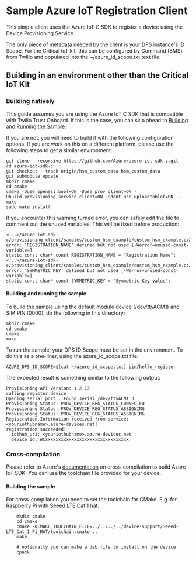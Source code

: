 # Sample Azure IoT Registration Client

This simple client uses the Azure IoT C SDK to register a device using the Device Provisioning Service.

The only piece of metadata needed by the client is your DPS instance's ID Scope.  For the Critical IoT kit, this can be configured by Command (SMS) from Twilio and populated into the ~/azure_id_scope.txt text file.

## Building in an environment other than the Critical IoT Kit

### Building natively
This guide assumes you are using the Azure IoT C SDK that is compatible with Twilio Trust Onboard.  If this is the case, you can skip ahead to [Building and Running the Sample](#Building-and-running-the-sample).

If you are not, you will need to build it with the following configuration options.  If you are work on this on a different platform, please use the following steps to get a similar environment:

    git clone --recursive https://github.com/Azure/azure-iot-sdk-c.git
    cd azure-iot-sdk-c
    git checkout --track origin/hsm_custom_data hsm_custom_data
    git submodule update
    mkdir cmake
    cd cmake
    cmake -Duse_openssl:bool=ON -Duse_prov_client=ON -Dbuild_provisioning_service_client=ON -Ddont_use_uploadtoblob=ON ..
    make
    sudo make install

If you encounter this warning turned error, you can safely edit the file to comment out the unused variables.  This will be fixed before production:

    <...>/azure-iot-sdk-c/provisioning_client/samples/custom_hsm_example/custom_hsm_example.c:21:26: error: ‘REGISTRATION_NAME’ defined but not used [-Werror=unused-const-variable=]
    static const char* const REGISTRATION_NAME = "Registration Name";
    <...>/azure-iot-sdk-c/provisioning_client/samples/custom_hsm_example/custom_hsm_example.c:20:26: error: ‘SYMMETRIC_KEY’ defined but not used [-Werror=unused-const-variable=]
    static const char* const SYMMETRIC_KEY = "Symmetric Key value";

#### Building and running the sample

To build the sample using the default module device (/dev/ttyACM1) and SIM PIN (0000), do the following in this directory:

    mkdir cmake
    cd cmake
    cmake ..
    make

To run the sample, your DPS ID Scope must be set in the environment.  To do this as a one-liner, using the azure_id_scope.txt file:

    AZURE_DPS_ID_SCOPE=$(cat ~/azure_id_scope.txt) bin/hello_register 

The expected result is something similar to the following output:

    Provisioning API Version: 1.2.13
    calling register device
    Opening serial port...Found serial /dev/ttyACM1 3
    Provisioning Status: PROV_DEVICE_REG_STATUS_CONNECTED
    Provisioning Status: PROV_DEVICE_REG_STATUS_ASSIGNING
    Provisioning Status: PROV_DEVICE_REG_STATUS_ASSIGNING
    Registration Information received from service: <youriothubname>.azure-devices.net!
    registration succeeded:
      iothub_uri: <youriothubname>.azure-devices.net
      device_id: WCxxxxxxxxxxxxxxxxxxxxxxxxxxxxxxxx

### Cross-compilation
Please refer to Azure's [documentation](https://github.com/Azure/azure-iot-sdk-c/blob/master/doc/SDK_cross_compile_example.md) on cross-compilation to build Azure IoT SDK. You can use the toolchain file provided for your device.

#### Building the sample
For cross-compilation you need to set the toolchain for CMake. E.g. for Raspberry Pi with Seeed LTE Cat 1 hat:

```
    mkdir cmake
    cd cmake
    cmake -DCMAKE_TOOLCHAIN_FILE=../../../../device-support/Seeed-LTE_Cat_1_Pi_HAT/toolchain.cmake ..
    make

    # optionally you can make a deb file to install on the device
    cpack
```
